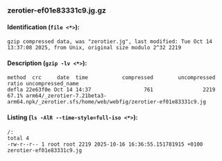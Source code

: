 ### zerotier-ef01e83331c9.jg.gz
#### Identification (`file <*>`):
```
gzip compressed data, was "zerotier.jg", last modified: Tue Oct 14 13:37:08 2025, from Unix, original size modulo 2^32 2219
```
#### Description (`gzip -lv <*>`):
```
method  crc     date  time           compressed        uncompressed  ratio uncompressed_name
defla 22e63f0e Oct 14 14:37                 761                2219  67.1% arm64/_zerotier-7.21beta3-arm64.npk/_zerotier.sfs/home/web/webfig/zerotier-ef01e83331c9.jg
```
#### Listing (`ls -AlR --time-style=full-iso <*>`):
```
/:
total 4
-rw-r--r-- 1 root root 2219 2025-10-16 16:36:55.151781915 +0100 zerotier-ef01e83331c9.jg
```

